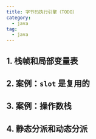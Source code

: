 ```yaml
---
title: 字节码执行引擎（TODO）
category: 
  - java
tag:
  - java
---
```


## 1. 栈帧和局部变量表

## 2. 案例：`slot` 是复用的

## 3. 案例：操作数栈

## 4. 静态分派和动态分派